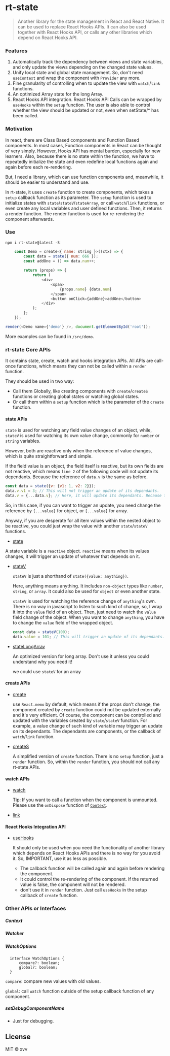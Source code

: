 # rt-state

> Another library for the state management in React and React Native. It can be used to replace React Hooks APIs. It can also be used together with React Hooks API, or calls any other libraries which depend on React Hooks API.

### Features

1. Automatically track the dependency between views and state variables, and only update the views depending on the changed state values.
2. Unify local state and global state management. So, don't need `useContext` and wrap the component with `Provider` any more.
3. Fine granularity of controlling when to update the view with `watch`/`link` functions.
4. An optimized Array state for the long Array.
5. React Hooks API integration. React Hooks API Calls can be wrapped by `useHooks` within the `setup` function. The user is also able to control whether the view should be updated or not, even when setState/* has been called.


### Motivation

In react, there are Class Based components and Function Based components. In most cases, Function components in React can be thought of very simply. However, Hooks API has mental burden, especially for new learners. Also, because there is no state within the function, we have to repeatedly initialize the state and even redefine local functions again and again before each re-rendering. 

But, I need a library, which can use function components and, meanwhile, it should be easier to understand and use.

In rt-state, it uses `create` function to create components, which takes a `setup` callback function as its parameter. The `setup` function is used to initialize states with `state`/`stateV`/`stateArray`, or call `watch`/`link` functions, or even create any local variables and user defined functions. Then, it returns a render function. The render function is used for re-rendering the component afterwards.

### Use

```
npm i rt-state@latest -S
```

```js
    const Demo = create<{ name: string }>((ctx) => {
        const data = state({ num: 666 });
        const addOne = () => data.num++;
    
        return (props) => {
            return (
                <div>
                    <span>
                        {props.name} {data.num}
                    </span>
                    <button onClick={addOne}>addOne</button>
                </div>
            );
        };
    });

render(<Demo name={'demo'} />, document.getElementById('root'));
```
More examples can be found in `/src/demo`.

### rt-state Core APIs

   It contains state, create, watch and hooks integration APIs. All APIs are call-once functions, which means they can not be called within a `render` function.
   
   They should be used in two way:
   * Call them Globally, like creating components with `create`/`createS` functions or creating global states or watching global states.
   * Or call them within a `setup` function which is the parameter of the `create` function.

#### state APIs

`state` is used for watching any field value changes of an object, while, `stateV` is used for watching its own value change, commonly for `number` or `string` variables.

  However, both are reactive only when the reference of value changes, which is quite straightforward and simple.
  
  If the field value is an object, the field itself is reactive, but its own fields are not reactive, which means `line 2` of the following code will not update its dependants. Because the reference of `data.v` is the same as before.

   ```js
   const data = state({v: {v1: 1, v2: 2}});
   data.v.v1 = 3; // This will not trigger an update of its dependants.
   data.v = {...data.v}; // Here, it will update its dependants. Because the reference changes.
   ```
   So, in this case, if you can want to trigger an update, you need change the reference by `{...value}` for object, or `[...value]` for array. 
   
   Anyway, if you are desperate for all item values within the nested object to be reactive, you could just wrap the value with another `state`/`stateV` functions.

- [state](https://github.com/duchiporexia/rt-state#create)

A state variable is a `reactive` object. `reactive` means when its values changes, it will trigger an update of whatever that depends on it.

- [stateV](https://github.com/duchiporexia/rt-state#stateV)

  `stateV` is just a shorthand of `state({value: anything})`. 
  
  Here, anything means anything. It includes `non-object` types like `number`, `string`, or `array`. It could also be used for `object` or even another state.

  `stateV` is used for watching the reference change of `anything`'s own. There is no way in javascript to listen to such kind of change, so, I wrap it into the `value` field of an object. Then, just need to watch the `value` field change of the object. When you want to change `anything`, you have to change the `value` field of the wrapped object.
  
  ```js
  const data = stateV(100);
  data.value = 101; // This will trigger an update of its dependants.
  ```

- [stateLongArray](https://github.com/duchiporexia/rt-state#stateLongArray)
  
  An optimized version for long array. Don't use it unless you could understand why you need it! 
  
  we could use `stateV` for an array

#### create APIs

- [create](https://github.com/duchiporexia/rt-state#create)

  use `React.memo` by default, which means if the props don't change, the component created by `create` function could not be updated externally and it's very efficient. Of course, the component can be controlled and updated with the variables created by `state`/`stateV` function. For example, a value change of such kind of variable may trigger an update on its dependants. The dependants are components, or the callback of `watch`/`link` function. 

- [createS](https://github.com/duchiporexia/rt-state#createS)

  A simplified version of `create` function. There is no `setup` function, just a `render` function. So, within the `render` function, you should not call any rt-state APIs. 

#### watch APIs

- [watch](https://github.com/duchiporexia/rt-state#watch)

  Tip: If you want to call a function when the component is unmounted. Please use the `onDispose` function of [`Context`](https://github.com/duchiporexia/rt-state#Context).

- [link](https://github.com/duchiporexia/rt-state#link)



#### React Hooks Integration API

- [useHooks](https://github.com/duchiporexia/rt-state#useHooks)

  It should only be used when you need the functionality of another library which depends on React Hooks APIs and there is no way for you avoid it. So, IMPORTANT, use it as less as possible.
  
  * The callback function will be called again and again before rendering the component.
  * It could control the re-rendering of the component. If the returned value is false, the component will not be rendered.
  * don't use it in `render` function. Just call `useHooks` in the setup callback of `create` function.

### Other APIs or Interfaces

##### Context

##### Watcher

##### WatchOptions
  ```
    interface WatchOptions {
        compare?: boolean;
        global?: boolean;
    }
  ```
`compare`: compare new values with old values.

`global`: call `watch` function outside of the setup callback function of any component.

##### setDebugComponentName
  - Just for debugging.


## License

MIT © xvv
